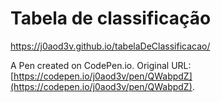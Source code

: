 # Tabela de classificação
https://j0aod3v.github.io/tabelaDeClassificacao/

A Pen created on CodePen.io. Original URL: [https://codepen.io/j0aod3v/pen/QWabpdZ](https://codepen.io/j0aod3v/pen/QWabpdZ).


